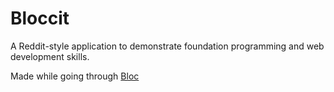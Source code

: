 # Bloccit

A Reddit-style application to demonstrate foundation programming and web development skills.

Made while going through [Bloc](http://bloc.io)